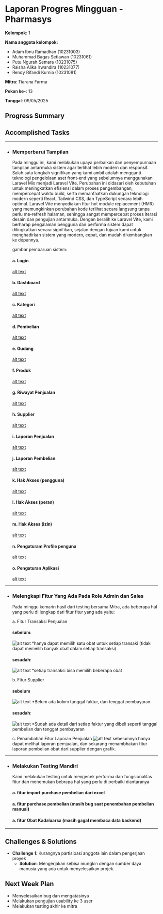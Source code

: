 # Laporan Progres Mingguan - Pharmasys

**Kelompok**: 1

**Nama anggota kelompok:**
- Adam Ibnu Ramadhan (10231003)
- Muhammad Bagas Setiawan (10231061)
- Putu Ngurah Semara (10231075)
- Raisha Alika Irwandira (10231077)
- Rendy Rifandi Kurnia (10231081)

**Mitra**: Tiarana Farma

**Pekan ke-**: 13

**Tanggal**: 09/05/2025

## Progress Summary


## Accomplished Tasks

---

- ### Memperbarui Tampilan 

   Pada minggu ini, kami melakukan upaya perbaikan dan penyempurnaan tampilan antarmuka sistem agar terlihat lebih modern dan responsif. Salah satu langkah signifikan yang kami ambil adalah mengganti teknologi pengelolaan aset front-end yang sebelumnya menggunakan Laravel Mix menjadi Laravel Vite. Perubahan ini didasari oleh kebutuhan untuk meningkatkan efisiensi dalam proses pengembangan, mempercepat waktu build, serta memanfaatkan dukungan teknologi modern seperti React, Tailwind CSS, dan TypeScript secara lebih optimal. Laravel Vite menyediakan fitur hot module replacement (HMR) yang memungkinkan perubahan kode terlihat secara langsung tanpa perlu me-refresh halaman, sehingga sangat mempercepat proses iterasi desain dan pengujian antarmuka. Dengan beralih ke Laravel Vite, kami berharap pengalaman pengguna dan performa sistem dapat ditingkatkan secara signifikan, sejalan dengan tujuan kami untuk menghadirkan sistem yang modern, cepat, dan mudah dikembangkan ke depannya.

   gambar pembaruan sistem:
   
   #### a. Login
   [alt text](IMG/login-new.png)
   #### b. Dashboard
   [alt text](IMG/dashboard-new.png)
   #### c. Kategori
   [alt text](IMG/kategori-new.png)
   #### d. Pembelian
   [alt text](IMG/pembelian-new.png)
   #### e. Gudang
   [alt text](IMG/gudang-new.png)
   #### f. Produk
   [alt text](IMG/produk.png)
   #### g. Riwayat Penjualan
   [alt text](IMG/riwayat-penjualan-new.png)
   #### h. Supplier
   [alt text](IMG/supplier-new.png)
   #### i. Laporan Penjualan
   [alt text](IMG/laporan-penjualan-new.png)
   #### j. Laporan Pembelian
   [alt text](IMG/laporan-pembelian-new.png)
   #### k. Hak Akses (pengguna)
   [alt text](IMG/hakaksespengguna-new.png)
   #### l. Hak Akses (peran)
   [alt text](IMG/hakaksesperan-new.png)
   #### m. Hak Akses (izin)
   [alt text](IMG/hakaksesizin-new.png)
   #### n. Pengaturam Profile penguna
   [alt text](IMG/pengaturanprofile-new.png)
   #### o. Pengaturan Aplikasi 
   [alt text](IMG/pengaturanaplikasi-new.png)
---

- ### Melengkapi Fitur Yang Ada Pada Role Admin dan Sales
     
     Pada minggu kemarin hasil dari testing bersama Mitra, ada beberapa hal yang perlu di lengkap dari fitur fitur yang ada yaitu:

     a. Fitur Transaksi Penjualan
     #### sebelum:
    ![alt text](IMG/transaksi-penjualan.jpeg)
     *hanya dapat memilih satu obat untuk setiap transaki (tidak dapat memeilih banyak obat dalam setiap transaksi)

     #### sesudah:
    ![alt text](IMG/transaksi-penjualan.png)
     *setiap transaksi bisa memilih beberapa obat

     b. Fitur Supplier
     #### sebelum
    ![alt text](IMG/purchase.jpeg)
     *Belum ada kolom tanggal faktur, dan tenggat pembayaran

     #### sesudah:
    ![alt text](IMG/purchase-new.png)
     *Sudah ada detail dari setiap faktur yang dibeli seperti tanggal pembelian dan tenggat pembayaran

     c. Penambahan Fitur Laporan Penjualan
    ![alt text](IMG/laporan-pembelian.png)
     sebelumnya hanya dapat melihat laporan pemjualan, dan sekarang menambhakan fitur laporan pembelian obat dari supplier dengan grafik.
---

- ### Melakukan Testing Mandiri
  Kami melakukan testing untuk mengecek performa dan fungsionalitas fitur dan menemukan bebrapa hal yang perlu di perbaiki diantaranya

  #### a. fitur import purchase pembelian dari excel
  #### a. fitur purchase pembelian (masih bug saat penembahan pembelian manual)
  #### a. fitur Obat Kadaluarsa (masih gagal membaca data backend)
  

---

## Challenges & Solutions
- **Challenge 1**: Kurangnya partisipasi anggota lain dalam pengerjaan proyek
  - **Solution**: Mengerjakan sebisa mungkin dengan sumber daya manusia yang ada untuk menyelesaikan projek.

## Next Week Plan
- Menyelesaikan bug dan mengatasinya
- Melakukan pengujian usability ke 3 user
- Melakukan testing akhir ke mitra
